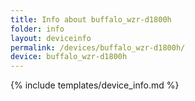 ```yaml
---
title: Info about buffalo_wzr-d1800h
folder: info
layout: deviceinfo
permalink: /devices/buffalo_wzr-d1800h/
device: buffalo_wzr-d1800h
---
```

{% include templates/device_info.md %}
